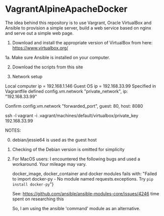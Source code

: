 # VagrantAlpineApacheDocker

The idea behind this repository is to use Vargrant, Oracle VirtualBox and Ansible to
provision a simple server, build a web service based on nginx and serve out a
simple web page.

1. Download and install the appropriate version of VirtualBox from here:
   https://www.virtualbox.org/

1a. Make sure Ansible is installed on your computer. 

2. Download the scripts from this site

3. Network setup

Local computer ip = 192.168.1.146
Guest OS ip = 192.168.33.99
     Specified in Vagrantfile
     defined config.vm.network "private_network", ip: "192.168.33.99"


Confirm
   config.vm.network "forwarded_port", guest: 80, host: 8080



   ssh -l vagrant  -i .vagrant/machines/default/virtualbox/private_key 192.168.33.99



NOTES:

0. debian/jessie64 is used as the guest host
1. Checking of the Debian version is omitted for simplicity
2. For MacOS users:
   I encountered the following bugs and used a workaround. Your mileage may vary.

   docker_image, docker_container and docker modules fails with:
   "Failed to import docker-py - No module named requests.exceptions. Try `pip install docker-py`"}

   See: https://github.com/ansible/ansible-modules-core/issues/4246
        time spent on researching this

   So, I am using the ansible 'command' module as an alternative.
